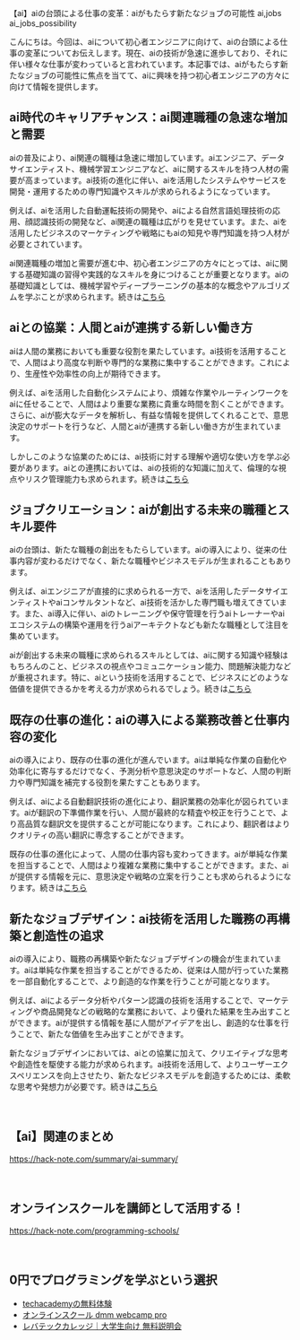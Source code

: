 【ai】aiの台頭による仕事の変革：aiがもたらす新たなジョブの可能性
ai,jobs
ai_jobs_possibility

こんにちは。今回は、aiについて初心者エンジニアに向けて、aiの台頭による仕事の変革についてお伝えします。現在、aiの技術が急速に進歩しており、それに伴い様々な仕事が変わっていると言われています。本記事では、aiがもたらす新たなジョブの可能性に焦点を当てて、aiに興味を持つ初心者エンジニアの方々に向けて情報を提供します。

## ai時代のキャリアチャンス：ai関連職種の急速な増加と需要

aiの普及により、ai関連の職種は急速に増加しています。aiエンジニア、データサイエンティスト、機械学習エンジニアなど、aiに関するスキルを持つ人材の需要が高まっています。ai技術の進化に伴い、aiを活用したシステムやサービスを開発・運用するための専門知識やスキルが求められるようになっています。

例えば、aiを活用した自動運転技術の開発や、aiによる自然言語処理技術の応用、顔認識技術の開発など、ai関連の職種は広がりを見せています。また、aiを活用したビジネスのマーケティングや戦略にもaiの知見や専門知識を持つ人材が必要とされています。

ai関連職種の増加と需要が進む中、初心者エンジニアの方々にとっては、aiに関する基礎知識の習得や実践的なスキルを身につけることが重要となります。aiの基礎知識としては、機械学習やディープラーニングの基本的な概念やアルゴリズムを学ぶことが求められます。続きは[こちら](https://careerhack.en-japan.com/column/ai-job/)

## aiとの協業：人間とaiが連携する新しい働き方

aiは人間の業務においても重要な役割を果たしています。ai技術を活用することで、人間はより高度な判断や専門的な業務に集中することができます。これにより、生産性や効率性の向上が期待できます。

例えば、aiを活用した自動化システムにより、煩雑な作業やルーティンワークをaiに任せることで、人間はより重要な業務に貴重な時間を割くことができます。さらに、aiが膨大なデータを解析し、有益な情報を提供してくれることで、意思決定のサポートを行うなど、人間とaiが連携する新しい働き方が生まれています。

しかしこのような協業のためには、ai技術に対する理解や適切な使い方を学ぶ必要があります。aiとの連携においては、aiの技術的な知識に加えて、倫理的な視点やリスク管理能力も求められます。続きは[こちら](https://www.deloitte.com/jp/ja/pages/about-deloitte/articles/detrend-ai-era/introduction.html)

## ジョブクリエーション：aiが創出する未来の職種とスキル要件

aiの台頭は、新たな職種の創出をもたらしています。aiの導入により、従来の仕事内容が変わるだけでなく、新たな職種やビジネスモデルが生まれることもあります。

例えば、aiエンジニアが直接的に求められる一方で、aiを活用したデータサイエンティストやaiコンサルタントなど、ai技術を活かした専門職も増えてきています。また、ai導入に伴い、aiのトレーニングや保守管理を行うaiトレーナーやaiエコシステムの構築や運用を行うaiアーキテクトなども新たな職種として注目を集めています。

aiが創出する未来の職種に求められるスキルとしては、aiに関する知識や経験はもちろんのこと、ビジネスの視点やコミュニケーション能力、問題解決能力などが重視されます。特に、aiという技術を活用することで、ビジネスにどのような価値を提供できるかを考える力が求められるでしょう。続きは[こちら](https://www.ipa.go.jp/jinzai/employer/case/2019/report_files/ai2019.pdf)

## 既存の仕事の進化：aiの導入による業務改善と仕事内容の変化

aiの導入により、既存の仕事の進化が進んでいます。aiは単純な作業の自動化や効率化に寄与するだけでなく、予測分析や意思決定のサポートなど、人間の判断力や専門知識を補完する役割を果たすこともあります。

例えば、aiによる自動翻訳技術の進化により、翻訳業務の効率化が図られています。aiが翻訳の下準備作業を行い、人間が最終的な精査や校正を行うことで、より高品質な翻訳文を提供することが可能になります。これにより、翻訳者はよりクオリティの高い翻訳に専念することができます。

既存の仕事の進化によって、人間の仕事内容も変わってきます。aiが単純な作業を担当することで、人間はより複雑な業務に集中することができます。また、aiが提供する情報を元に、意思決定や戦略の立案を行うことも求められるようになります。続きは[こちら](https://www.computerworld.jp/article/023095/explainer28.html)

## 新たなジョブデザイン：ai技術を活用した職務の再構築と創造性の追求

aiの導入により、職務の再構築や新たなジョブデザインの機会が生まれています。aiは単純な作業を担当することができるため、従来は人間が行っていた業務を一部自動化することで、より創造的な作業を行うことが可能となります。

例えば、aiによるデータ分析やパターン認識の技術を活用することで、マーケティングや商品開発などの戦略的な業務において、より優れた結果を生み出すことができます。aiが提供する情報を基に人間がアイデアを出し、創造的な仕事を行うことで、新たな価値を生み出すことができます。

新たなジョブデザインにおいては、aiとの協業に加えて、クリエイティブな思考や創造性を駆使する能力が求められます。ai技術を活用して、よりユーザーエクスペリエンスを向上させたり、新たなビジネスモデルを創造するためには、柔軟な思考や発想力が必要です。続きは[こちら](https://www.yomiuri.co.jp/adv/gadget/it_cm002-0118/)

　

## 【ai】関連のまとめ
https://hack-note.com/summary/ai-summary/

　

## オンラインスクールを講師として活用する！
https://hack-note.com/programming-schools/

　

## 0円でプログラミングを学ぶという選択
- [techacademyの無料体験](//af.moshimo.com/af/c/click?a_id=2612475&amp;p_id=1555&amp;pc_id=2816&amp;pl_id=22706&amp;url=https%3a%2f%2ftechacademy.jp%2fhtmlcss-trial%3futm_source%3dmoshimo%26utm_medium%3daffiliate%26utm_campaign%3dtextad)
- [オンラインスクール dmm webcamp pro](//af.moshimo.com/af/c/click?a_id=2612482&amp;p_id=1363&amp;pc_id=2297&amp;pl_id=39999&amp;guid=on)
- [レバテックカレッジ｜大学生向け 無料説明会](//af.moshimo.com/af/c/click?a_id=4071793&p_id=3198&pc_id=7488&pl_id=41848)

